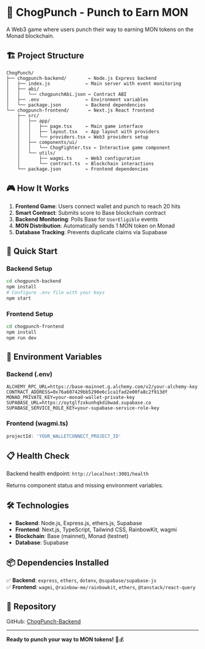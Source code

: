 # 🥊 ChogPunch - Punch to Earn MON

A Web3 game where users punch their way to earning MON tokens on the Monad blockchain.

## 🏗️ Project Structure

```
ChogPunch/
├── chogpunch-backend/        ← Node.js Express backend
│   ├── index.js             ← Main server with event monitoring
│   ├── abi/
│   │   └── chogpunchAbi.json ← Contract ABI
│   ├── .env                 ← Environment variables
│   └── package.json         ← Backend dependencies
└── chogpunch-frontend/       ← Next.js React frontend
    ├── src/
    │   ├── app/
    │   │   ├── page.tsx     ← Main game interface
    │   │   ├── layout.tsx   ← App layout with providers
    │   │   └── providers.tsx ← Web3 providers setup
    │   ├── components/ui/
    │   │   └── ChogFighter.tsx ← Interactive game component
    │   └── utils/
    │       ├── wagmi.ts     ← Web3 configuration
    │       └── contract.ts  ← Blockchain interactions
    └── package.json         ← Frontend dependencies
```

## 🎮 How It Works

1. **Frontend Game**: Users connect wallet and punch to reach 20 hits
2. **Smart Contract**: Submits score to Base blockchain contract
3. **Backend Monitoring**: Polls Base for `UserEligible` events
4. **MON Distribution**: Automatically sends 1 MON token on Monad
5. **Database Tracking**: Prevents duplicate claims via Supabase

## 🚀 Quick Start

### Backend Setup
```bash
cd chogpunch-backend
npm install
# Configure .env file with your keys
npm start
```

### Frontend Setup
```bash
cd chogpunch-frontend
npm install
npm run dev
```

## 🔧 Environment Variables

### Backend (.env)
```env
ALCHEMY_RPC_URL=https://base-mainnet.g.alchemy.com/v2/your-alchemy-key
CONTRACT_ADDRESS=0x76a607429bb5290e6c1ca1fad2e00fa8c2f913df
MONAD_PRIVATE_KEY=your-monad-wallet-private-key
SUPABASE_URL=https://oytglfzxkunhqkdibwad.supabase.co
SUPABASE_SERVICE_ROLE_KEY=your-supabase-service-role-key
```

### Frontend (wagmi.ts)
```typescript
projectId: 'YOUR_WALLETCONNECT_PROJECT_ID'
```

## 📋 Health Check

Backend health endpoint: `http://localhost:3001/health`

Returns component status and missing environment variables.

## 🛠️ Technologies

- **Backend**: Node.js, Express.js, ethers.js, Supabase
- **Frontend**: Next.js, TypeScript, Tailwind CSS, RainbowKit, wagmi
- **Blockchain**: Base (mainnet), Monad (testnet)
- **Database**: Supabase

## 📦 Dependencies Installed

✅ **Backend**: `express`, `ethers`, `dotenv`, `@supabase/supabase-js`  
✅ **Frontend**: `wagmi`, `@rainbow-me/rainbowkit`, `ethers`, `@tanstack/react-query`

## 🔗 Repository

GitHub: [ChogPunch-Backend](https://github.com/Fernoxx/ChogPunch-Backend)

---

**Ready to punch your way to MON tokens!** 🥊💰